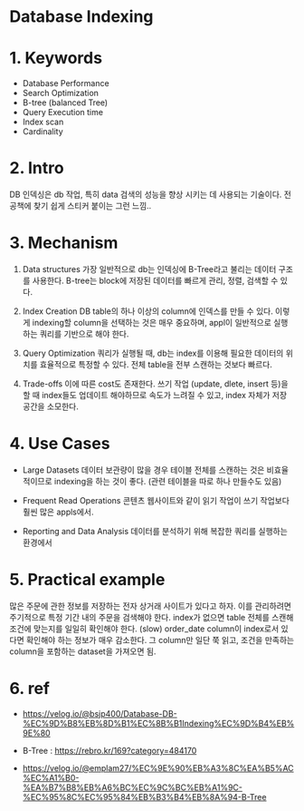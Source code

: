 #
# Database Indexing

#
# 1. Keywords
- Database Performance
- Search Optimization
- B-tree (balanced Tree)
- Query Execution time
- Index scan
- Cardinality

#
# 2. Intro
DB 인덱싱은 db 작업, 특히 data 검색의 성능을 향상 시키는 데 사용되는 기술이다.
전공책에 찾기 쉽게 스티커 붙이는 그런 느낌..

#
# 3. Mechanism
1. Data structures
가장 일반적으로 db는 인덱싱에 B-Tree라고 불리는 데이터 구조를 사용한다.
B-tree는 block에 저장된 데이터를 빠르게 관리, 정렬, 검색할 수 있다.

2. Index Creation
DB table의 하나 이상의 column에 인덱스를 만들 수 있다.
이렇게 indexing할 column을 선택하는 것은 매우 중요하며, appl이 일반적으로 실행하는 쿼리를 기반으로 해야 한다.

3. Query Optimization
쿼리가 실행될 때, db는 index를 이용해 필요한 데이터의 위치를 효율적으로 특정할 수 있다. 전체 table을 전부 스캔하는 것보다 빠르다.

4. Trade-offs
이에 따른 cost도 존재한다. 쓰기 작업 (update, dlete, insert 등)을 할 때 index들도 업데이트 해야하므로 속도가 느려질 수 있고, index 자체가 저장 공간을 소모한다.

#
# 4. Use Cases
- Large Datasets
데이터 보관량이 많을 경우 테이블 전체를 스캔하는 것은 비효율적이므로 indexing을 하는 것이 좋다. (관련 테이블을 따로 하나 만들수도 있음)
  
- Frequent Read Operations
콘텐츠 웹사이트와 같이 읽기 작업이 쓰기 작업보다 훨씬 많은 appls에서.

- Reporting and Data Analysis
데이터를 분석하기 위해 복잡한 쿼리를 실행하는 환경에서

#
# 5. Practical example
많은 주문에 관한 정보를 저장하는 전자 상거래 사이트가 있다고 하자.
이를 관리하려면 주기적으로 특정 기간 내의 주문을 검색해야 한다.
index가 없으면 table 전체를 스캔해 조건에 맞는지를 일일히 확인해야 한다. (slow)
order_date column이 index로서 있다면 확인해야 하는 정보가 매우 감소한다.
그 column만 일단 쭉 읽고, 조건을 만족하는 column을 포함하는 dataset을 가져오면 됨.

#
# 6. ref
- https://velog.io/@bsjp400/Database-DB-%EC%9D%B8%EB%8D%B1%EC%8B%B1Indexing%EC%9D%B4%EB%9E%80

- B-Tree : https://rebro.kr/169?category=484170

- https://velog.io/@emplam27/%EC%9E%90%EB%A3%8C%EA%B5%AC%EC%A1%B0-%EA%B7%B8%EB%A6%BC%EC%9C%BC%EB%A1%9C-%EC%95%8C%EC%95%84%EB%B3%B4%EB%8A%94-B-Tree